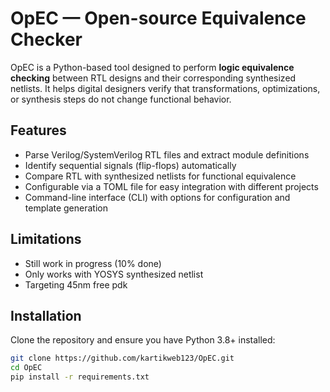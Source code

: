 # OpEC — Open-source Equivalence Checker

OpEC is a Python-based tool designed to perform **logic equivalence checking** between RTL designs and their corresponding synthesized netlists.
It helps digital designers verify that transformations, optimizations, or synthesis steps do not change functional behavior.

## Features

- Parse Verilog/SystemVerilog RTL files and extract module definitions
- Identify sequential signals (flip-flops) automatically
- Compare RTL with synthesized netlists for functional equivalence
- Configurable via a TOML file for easy integration with different projects
- Command-line interface (CLI) with options for configuration and template generation

## Limitations
- Still work in progress (10% done)
- Only works with YOSYS synthesized netlist
- Targeting 45nm free pdk

## Installation

Clone the repository and ensure you have Python 3.8+ installed:

```bash
git clone https://github.com/kartikweb123/OpEC.git
cd OpEC
pip install -r requirements.txt

